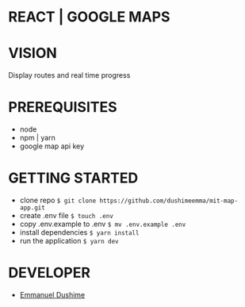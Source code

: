 # REACT | GOOGLE MAPS

# VISION

Display routes and real time progress

# PREREQUISITES

- node
- npm | yarn
- google map api key

# GETTING STARTED

- clone repo `$ git clone https://github.com/dushimeemma/mit-map-app.git`
- create .env file `$ touch .env`
- copy .env.example to .env `$ mv .env.example .env`
- install dependencies `$ yarn install`
- run the application `$ yarn dev`

# DEVELOPER

- [Emmanuel Dushime](https://github.com/dushimeemma)
